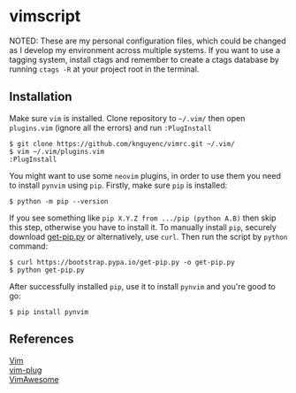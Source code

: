 # vimscript
NOTED:
These are my personal configuration files, which could be changed as I develop my environment across multiple systems.
If you want to use a tagging system, install ctags and remember to create a ctags database by running `ctags -R` at your project root in the terminal.

## Installation
Make sure `vim` is installed. Clone repository to `~/.vim/` then open `plugins.vim` (ignore all the errors) and run `:PlugInstall`
```shell script
$ git clone https://github.com/knguyenc/vimrc.git ~/.vim/
$ vim ~/.vim/plugins.vim
:PlugInstall
```

You might want to use some `neovim` plugins, in order to use them you need to install `pynvim` using `pip`.
Firstly, make sure `pip` is installed:
```shell script
$ python -m pip --version
```
If you see something like `pip X.Y.Z from .../pip (python A.B)` then skip this step, otherwise you have to install it.
To manually install `pip`, securely download [get-pip.py](https://bootstrap.pypa.io/get-pip.py) or alternatively, use `curl`.
Then run the script by `python` command:
```shell script
$ curl https://bootstrap.pypa.io/get-pip.py -o get-pip.py
$ python get-pip.py
```
After successfully installed `pip`, use it to install `pynvim` and you're good to go:
```shell script
$ pip install pynvim
```

## References
[Vim](https://www.vim.org/)\
[vim-plug](https://github.com/junegunn/vim-plug)\
[VimAwesome](https://vimawesome.com/)
